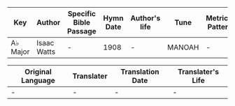Key | Author   | Specific Bible Passage     |Hymn Date |Author's life |Tune |Metrical Pattern   |Composer/Source
-- | --------- | ---------------------------|----------|--------------|-----|-------------------|-------------  
A♭ Major |Isaac Watts |- |1908 |- |MANOAH |- |Rossini

Original Language | Translater | Translation Date   | Translater's Life  
----------------- | --------- | --------------------|-------------     
\- |- |- |-
